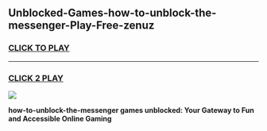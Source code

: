 
## Unblocked-Games-how-to-unblock-the-messenger-Play-Free-zenuz
<h3>
<a href="https://premium76.site?title=how-to-unblock-the-messenger&ref=12A">CLICK TO PLAY</a></h3>
<hr>

<h3>
<a href="https://premium76.site?title=how-to-unblock-the-messenger&ref=12A">CLICK 2 PLAY</a>
  
</h3>

<a href="https://premium76.site?title=how-to-unblock-the-messenger&ref=12A"><img src="https://clearcache.store/games.png"></a>


**how-to-unblock-the-messenger games unblocked: Your Gateway to Fun and Accessible Online Gaming**
